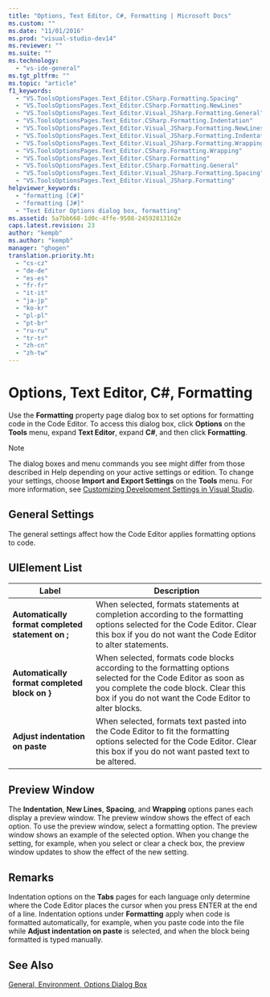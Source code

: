 ```yaml
---
title: "Options, Text Editor, C#, Formatting | Microsoft Docs"
ms.custom: ""
ms.date: "11/01/2016"
ms.prod: "visual-studio-dev14"
ms.reviewer: ""
ms.suite: ""
ms.technology: 
  - "vs-ide-general"
ms.tgt_pltfrm: ""
ms.topic: "article"
f1_keywords: 
  - "VS.ToolsOptionsPages.Text_Editor.CSharp.Formatting.Spacing"
  - "VS.ToolsOptionsPages.Text_Editor.CSharp.Formatting.NewLines"
  - "VS.ToolsOptionsPages.Text_Editor.Visual_JSharp.Formatting.General"
  - "VS.ToolsOptionsPages.Text_Editor.CSharp.Formatting.Indentation"
  - "VS.ToolsOptionsPages.Text_Editor.Visual_JSharp.Formatting.NewLines"
  - "VS.ToolsOptionsPages.Text_Editor.Visual_JSharp.Formatting.Indentation"
  - "VS.ToolsOptionsPages.Text_Editor.Visual_JSharp.Formatting.Wrapping"
  - "VS.ToolsOptionsPages.Text_Editor.CSharp.Formatting.Wrapping"
  - "VS.ToolsOptionsPages.Text_Editor.CSharp.Formatting"
  - "VS.ToolsOptionsPages.Text_Editor.CSharp.Formatting.General"
  - "VS.ToolsOptionsPages.Text_Editor.Visual_JSharp.Formatting.Spacing"
  - "VS.ToolsOptionsPages.Text_Editor.Visual_JSharp.Formatting"
helpviewer_keywords: 
  - "formatting [C#]"
  - "formatting [J#]"
  - "Text Editor Options dialog box, formatting"
ms.assetid: 5a7bb668-1d0c-4ffe-9508-24592813162e
caps.latest.revision: 23
author: "kempb"
ms.author: "kempb"
manager: "ghogen"
translation.priority.ht: 
  - "cs-cz"
  - "de-de"
  - "es-es"
  - "fr-fr"
  - "it-it"
  - "ja-jp"
  - "ko-kr"
  - "pl-pl"
  - "pt-br"
  - "ru-ru"
  - "tr-tr"
  - "zh-cn"
  - "zh-tw"
---
```

# Options, Text Editor, C#, Formatting
Use the **Formatting** property page dialog box to set options for formatting code in the Code Editor. To access this dialog box, click **Options** on the **Tools** menu, expand **Text Editor**, expand **C#**, and then click **Formatting**.  
  
> [!NOTE]
>  The dialog boxes and menu commands you see might differ from those described in Help depending on your active settings or edition. To change your settings, choose **Import and Export Settings** on the **Tools** menu. For more information, see [Customizing Development Settings in Visual Studio](http://msdn.microsoft.com/en-us/22c4debb-4e31-47a8-8f19-16f328d7dcd3).  
  
## General Settings  
 The general settings affect how the Code Editor applies formatting options to code.  
  
## UIElement List  
  
|Label|Description|  
|-----------|-----------------|  
|**Automatically format completed statement on ;**|When selected, formats statements at completion according to the formatting options selected for the Code Editor. Clear this box if you do not want the Code Editor to alter statements.|  
|**Automatically format completed block on }**|When selected, formats code blocks according to the formatting options selected for the Code Editor as soon as you complete the code block. Clear this box if you do not want the Code Editor to alter blocks.|  
|**Adjust indentation on paste**|When selected, formats text pasted into the Code Editor to fit the formatting options selected for the Code Editor. Clear this box if you do not want pasted text to be altered.|  
  
## Preview Window  
 The **Indentation**, **New Lines**, **Spacing**, and **Wrapping** options panes each display a preview window. The preview window shows the effect of each option. To use the preview window, select a formatting option. The preview window shows an example of the selected option. When you change the setting, for example, when you select or clear a check box, the preview window updates to show the effect of the new setting.  
  
## Remarks  
 Indentation options on the **Tabs** pages for each language only determine where the Code Editor places the cursor when you press ENTER at the end of a line. Indentation options under **Formatting** apply when code is formatted automatically, for example, when you paste code into the file while **Adjust indentation on paste** is selected, and when the block being formatted is typed manually.  
  
## See Also  
 [General, Environment, Options Dialog Box](../../ide/reference/general-environment-options-dialog-box.md)